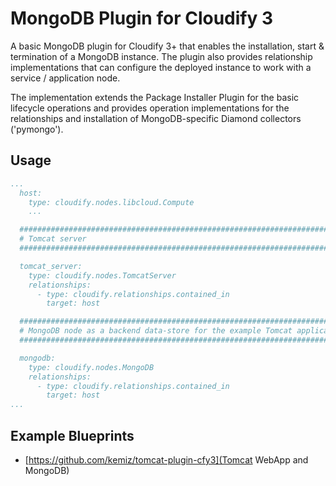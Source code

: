 # MongoDB Plugin for Cloudify 3

A basic MongoDB plugin for Cloudify 3+ that enables the installation, start & termination of a MongoDB instance. The plugin also provides relationship implementations that can configure the deployed instance to work with a service / application node.

The implementation extends the Package Installer Plugin for the basic lifecycle operations and provides operation implementations for the relationships and installation of MongoDB-specific Diamond collectors ('pymongo').

## Usage

```yaml
...
  host:
    type: cloudify.nodes.libcloud.Compute
    ...

  ##################################################################################
  # Tomcat server
  ##################################################################################

  tomcat_server:
    type: cloudify.nodes.TomcatServer
    relationships:
      - type: cloudify.relationships.contained_in
        target: host

  ##################################################################################
  # MongoDB node as a backend data-store for the example Tomcat application
  ##################################################################################

  mongodb:
    type: cloudify.nodes.MongoDB
    relationships:
      - type: cloudify.relationships.contained_in
        target: host
...
```

## Example Blueprints

- [https://github.com/kemiz/tomcat-plugin-cfy3](Tomcat WebApp and MongoDB)
